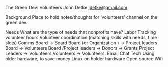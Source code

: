The Green Dev: Volunteers
John Detke jdetke@gmail.com

Background
Place to hold notes/thoughts for ‘volunteers’ channel on the green dev.

Needs
What are the type of needs that nonprofits have?
Labor 
Tracking volunteer hours
Volunteer coordination (matching skills with needs, time slots)
Comms 
Board -> Board
Board (or Organization ) -> Project leaders
Board -> Volunteers
Board /Project leaders 
-> Donors
-> Grants 
Project Leaders -> Volunteers
Volunteers -> Volunteers.
Email 
Chat 
Tech
Using older hardware, to save money
Linux on holder hardware
Open source Wifi

